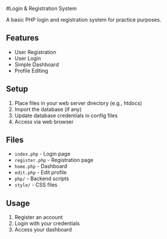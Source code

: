 #Login & Registration System

A basic PHP login and registration system for practice purposes.

## Features
- User Registration
- User Login
- Simple Dashboard
- Profile Editing

## Setup
1. Place files in your web server directory (e.g., htdocs)
2. Import the database (if any)
3. Update database credentials in config files
4. Access via web browser

## Files
- `index.php` - Login page
- `register.php` - Registration page
- `home.php` - Dashboard
- `edit.php` - Edit profile
- `php/` - Backend scripts
- `style/` - CSS files

## Usage
1. Register an account
2. Login with your credentials
3. Access your dashboard
